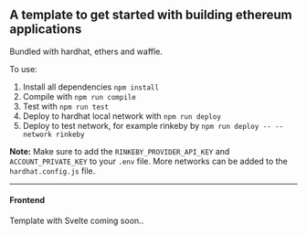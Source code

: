 ## A template to get started with building ethereum applications

Bundled with hardhat, ethers and waffle.

To use:

1. Install all dependencies `npm install`
2. Compile with `npm run compile`
3. Test with `npm run test`
4. Deploy to hardhat local network with `npm run deploy`
5. Deploy to test network, for example rinkeby by `npm run deploy -- --network rinkeby`

**Note:** Make sure to add the `RINKEBY_PROVIDER_API_KEY` and `ACCOUNT_PRIVATE_KEY` to your `.env` file. More networks can be added to the `hardhat.config.js` file.

---
#### Frontend
Template with Svelte coming soon..

